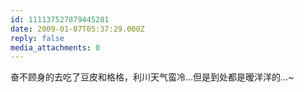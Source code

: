 ```yaml
---
id: 111137527879445281
date: 2009-01-07T05:37:29.000Z
reply: false
media_attachments: 0
---
```


奋不顾身的去吃了豆皮和格格，利川天气蛮冷...但是到处都是暧洋洋的...~

